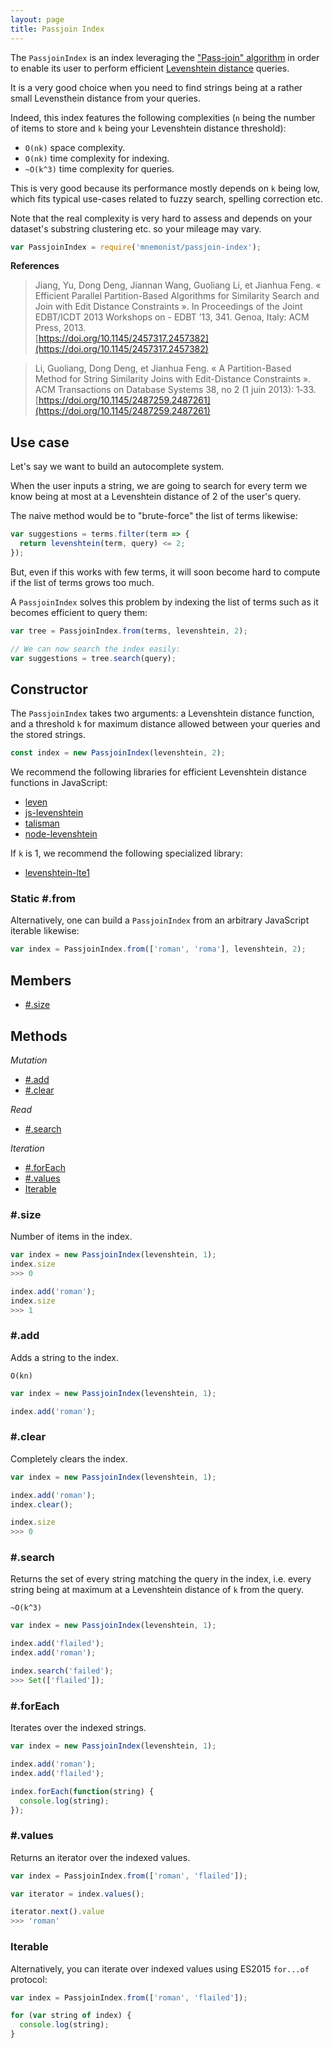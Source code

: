 ```yaml
---
layout: page
title: Passjoin Index
---
```


The `PassjoinIndex` is an index leveraging the ["Pass-join" algorithm](http://people.csail.mit.edu/dongdeng/projects/passjoin/index.html) in order to enable its user to perform efficient [Levenshtein distance](https://en.wikipedia.org/wiki/Levenshtein_distance) queries.

It is a very good choice when you need to find strings being at a rather small Levensthein distance from your queries.

Indeed, this index features the following complexities (`n` being the number of items to store and `k` being your Levenshtein distance threshold):

* `O(nk)` space complexity.
* `O(nk)` time complexity for indexing.
* `~O(k^3)` time complexity for queries.

This is very good because its performance mostly depends on `k` being low, which fits typical use-cases related to fuzzy search, spelling correction etc.

Note that the real complexity is very hard to assess and depends on your dataset's substring clustering etc. so your mileage may vary.

```js
var PassjoinIndex = require('mnemonist/passjoin-index');
```

**References**

> Jiang, Yu, Dong Deng, Jiannan Wang, Guoliang Li, et Jianhua Feng. « Efficient Parallel Partition-Based Algorithms for Similarity Search and Join with Edit Distance Constraints ». In Proceedings of the Joint EDBT/ICDT 2013 Workshops on - EDBT ’13, 341. Genoa, Italy: ACM Press, 2013.<br>[https://doi.org/10.1145/2457317.2457382](https://doi.org/10.1145/2457317.2457382)

> Li, Guoliang, Dong Deng, et Jianhua Feng. « A Partition-Based Method for String Similarity Joins with Edit-Distance Constraints ». ACM Transactions on Database Systems 38, no 2 (1 juin 2013): 1‑33.<br>[https://doi.org/10.1145/2487259.2487261](https://doi.org/10.1145/2487259.2487261)

## Use case

Let's say we want to build an autocomplete system.

When the user inputs a string, we are going to search for every term we know being at most at a Levenshtein distance of 2 of the user's query.

The naive method would be to "brute-force" the list of terms likewise:

```js
var suggestions = terms.filter(term => {
  return levenshtein(term, query) <= 2;
});
```

But, even if this works with few terms, it will soon become hard to compute if the list of terms grows too much.

A `PassjoinIndex` solves this problem by indexing the list of terms such as it becomes efficient to query them:

```js
var tree = PassjoinIndex.from(terms, levenshtein, 2);

// We can now search the index easily:
var suggestions = tree.search(query);
```


## Constructor

The `PassjoinIndex` takes two arguments: a Levenshtein distance function, and a threshold `k` for maximum distance allowed between your queries and the stored strings.

```js
const index = new PassjoinIndex(levenshtein, 2);
```

We recommend the following libraries for efficient Levenshtein distance functions in JavaScript:

* [leven](https://www.npmjs.com/package/leven)
* [js-levenshtein](https://www.npmjs.com/package/js-levenshtein)
* [talisman](https://www.npmjs.com/package/talisman)
* [node-levenshtein](https://www.npmjs.com/package/node-levenshtein)

If `k` is 1, we recommend the following specialized library:

* [levenshtein-lte1](https://www.npmjs.com/package/levenshtein-lte1)

### Static #.from

Alternatively, one can build a `PassjoinIndex` from an arbitrary JavaScript iterable likewise:

```js
var index = PassjoinIndex.from(['roman', 'roma'], levenshtein, 2);
```

## Members

* [#.size](#size)

## Methods

*Mutation*

* [#.add](#add)
* [#.clear](#clear)

*Read*

* [#.search](#search)

*Iteration*

* [#.forEach](#foreach)
* [#.values](#values)
* [Iterable](#iterable)

### #.size

Number of items in the index.

```js
var index = new PassjoinIndex(levenshtein, 1);
index.size
>>> 0

index.add('roman');
index.size
>>> 1
```

### #.add

Adds a string to the index.

`O(kn)`

```js
var index = new PassjoinIndex(levenshtein, 1);

index.add('roman');
```

### #.clear

Completely clears the index.

```js
var index = new PassjoinIndex(levenshtein, 1);

index.add('roman');
index.clear();

index.size
>>> 0
```

### #.search

Returns the set of every string matching the query in the index, i.e. every string being at maximum at a Levenshtein distance of `k` from the query.

`~O(k^3)`

```js
var index = new PassjoinIndex(levenshtein, 1);

index.add('flailed');
index.add('roman');

index.search('failed');
>>> Set(['flailed']);
```

### #.forEach

Iterates over the indexed strings.

```js
var index = new PassjoinIndex(levenshtein, 1);

index.add('roman');
index.add('flailed');

index.forEach(function(string) {
  console.log(string);
});
```

### #.values

Returns an iterator over the indexed values.

```js
var index = PassjoinIndex.from(['roman', 'flailed']);

var iterator = index.values();

iterator.next().value
>>> 'roman'
```

### Iterable

Alternatively, you can iterate over indexed values using ES2015 `for...of` protocol:

```js
var index = PassjoinIndex.from(['roman', 'flailed']);

for (var string of index) {
  console.log(string);
}
```
